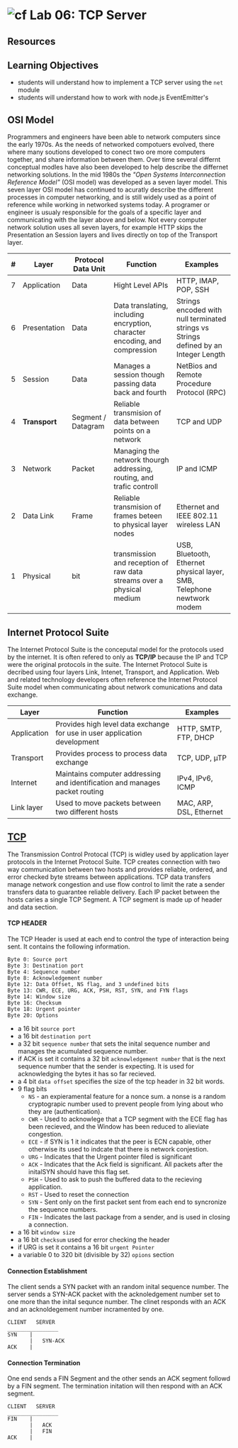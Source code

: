 ![cf](https://i.imgur.com/7v5ASc8.png) Lab 06: TCP Server
======

## Resources

## Learning Objectives  
* students will understand how to implement a TCP server using the `net` module
* students will understand how to work with node.js EventEmitter's

## OSI Model  
Programmers and engineers have been able to network computers since the early 1970s. As the needs of networked compotuers evolved, there where many soutions developed to conect two ore more computers together, and share information between them. Over time several differnt conceptual modles have also been developed to help describe the differnet networking solutions. In the mid 1980s the _"Open Systems Interconnection Reference Model"_ (OSI model) was developed as a seven layer model. This seven layer OSI model has continued to acuratly describe the different processes in computer networking, and is still widely used as a point of reference while working in networked systems today. A programer or engineer is usualy responsible for the goals of a specific layer and communicating with the layer above and below. Not every computer network solution uses all seven layers, for example HTTP skips the Presentation an Session layers and lives directly on top of the Transport layer.


| # | Layer | Protocol Data Unit | Function | Examples |   
| --- | ---- | ----- | ----- | ----- |
| 7 | Application | Data | Hight Level APIs | HTTP, IMAP, POP, SSH |  
| 6 | Presentation | Data | Data translating, including encryption, character encoding, and compression | Strings encoded with null terminated strings vs Strings defined by an Integer Length |  
| 5 | Session | Data | Manages a session though passing data back and fourth | NetBios and Remote Procedure Protocol (RPC) |
| 4 | **Transport** | Segment / Datagram | Reliable transmision of data between points on a network | TCP and UDP | 
| 3 | Network | Packet | Managing the network thourgh addressing, routing, and trafic controll | IP and ICMP 
| 2 | Data Link | Frame | Reliable transmision of frames beteen to physical layer nodes | Ethernet and IEEE 802.11 wireless LAN | 
| 1 | Physical | bit | transmission and reception of raw data streams over a physical medium | USB, Bluetooth, Ethernet physical layer, SMB, Telephone newtwork modem |

## Internet Protocol Suite
The Internet Protocol Suite is the conceputal model for the protocols used by the internet. It is often refered to only as **TCP/IP** because the IP and TCP were the original protocols in the suite. The Internet Protocol Suite is decribed using four layers Link, Intenet, Transport, and Application. Web and related technology developers often reference the Internet Protocol Suite model when communicating about network comunications and data exchange.

| Layer | Function | Examples | 
| ---- | ---- | ---- |
| Application | Provides high level data exchange for use in user application development |  HTTP, SMTP, FTP, DHCP |
| Transport | Provides process to process data exchange | TCP, UDP, µTP| 
| Internet | Maintains computer addressing and identification and manages packet routing | IPv4, IPv6, ICMP | 
| Link layer | Used to move packets between two different hosts | MAC, ARP, DSL, Ethernet | 

## [TCP](https://www.ietf.org/rfc/rfc793.txt)
The Transmission Control Protocal (TCP) is widley used by application layer protocols in the Internet Protocol Suite. TCP creates connection with two way communication between two hosts and provides reliable, ordered, and error checked byte streams between applications. TCP data transfers manage network congestion and use flow control to limit the rate a sender transfers data to guarantee reliable delivery. Each IP packet between the hosts caries a single TCP Segment. A TCP segment is made up of header and data section. 

#### TCP HEADER
The TCP Header is used at each end to control the type of interaction being sent. It contains the following information.
```
Byte 0: Source port
Byte 3: Destination port
Byte 4: Sequence number
Byte 8: Acknowledgement number
Byte 12: Data Offset, NS flag, and 3 undefined bits
Byte 13: CWR, ECE, URG, ACK, PSH, RST, SYN, and FYN flags
Byte 14: Window size
Byte 16: Checksum
Byte 18: Urgent pointer
Byte 20: Options
```
* a 16 bit `source port` 
* a 16 bit `destination port`
* a 32 bit `sequence number` that sets the inital sequence number and manages the acumulated sequence number.
* if ACK is set it contains a 32 bit `acknowledgement number` that is the next sequence number that the sender is expecting. It is used for acknowledging the bytes it has so far recieved.  
* a 4 bit `data offset` specifies the size of the tcp header in 32 bit words.
* 9 flag bits 
  * `NS` - an expieramental feature for a nonce sum. a nonse is a random cryptograpic number used to prevent people from lying about who they are (authentication).
  * `CWR` - Used to acknowlege that a TCP segment with the ECE flag has been recieved, and the Window has been reduced to alieviate congestion.
  * `ECE` - if SYN is 1 it indicates that the peer is ECN capable, other otherwise its used to indcate that there is network conjestion.
  * `URG` - Indicates that the Urgent pointer filed is significant
  * `ACK` - Indicates that the Ack field is significant. All packets after the initalSYN should have this flag set.
  * `PSH` - Used to ask to push the buffered data to the recieving application.
  * `RST` - Used to reset the connection
  * `SYN` - Sent only on the first packet sent from each end to syncronize the sequence numbers.
  * `FIN` - Indicates the last package from a sender, and is used in closing a connection.
* a 16 bit `window size`
* a 16 bit `checksum` used for error checking the header
* if URG is set it contains a 16 bit `urgent Pointer` 
* a variable 0 to 320 bit (divisible by 32) `opions` section

#### Connection Establishment
The client sends a SYN packet with an random inital sequence number. The server sends a SYN-ACK packet with the acknoledgement number set to one more than the inital sequnce number. The clinet responds with an ACK and an acknoldegement number incramented by one.
```
CLIENT   SERVER
________________
SYN    |
       |   SYN-ACK
ACK    |
```

#### Connection Termination
One end sends a FIN Segment and the other sends an ACK segment followd by a FIN segment. The termination initation will then respond with an ACK segment.
```
CLIENT   SERVER
________________
FIN    |
       |   ACK
       |   FIN
ACK    |
```
